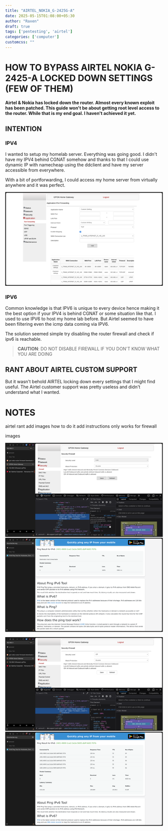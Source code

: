 ```yaml
---
title: "AIRTEL_NOKIA_G-2425G-A"
date: 2025-05-15T01:08:00+05:30
author: "Raxen"
draft: true
tags: ['pentesting', 'airtel']
categories: ['computer']
customcss: ""
---
```


# HOW TO BYPASS AIRTEL NOKIA G-2425-A LOCKED DOWN SETTINGS (FEW OF THEM)

**Airtel & Nokia has locked down the router. Almost every known exploit has been patched.
This guide won't be about getting root level access to the router. While that is
my end goal. I haven't achieved it yet.**

## INTENTION

### IPV4

I wanted to setup my homelab server. Everything was going good. I didn't have my
IPV4 behind CGNAT somehow and thanks to that I could use dynamic IP with
namecheap using the ddclient and have my server accessible from everywhere. 

With a bit of portforwarding, I could access my home server from virtually
anywhere and it was perfect.

![Port forwarding](img/port-forwarding.png)

### IPV6

Common knowledge is that IPV6 is unique to every device hence making it the best
option if your IPV4 is behind CGNAT or some situation like that. I used to use
IPV6 to host my home lab before. But Airtel seemed to have been filtering even
the icmp data coming via IPV6. 

The solution seemed simple try disabling the router firewall and check if ipv6
is reachable. 

> **CAUTION**: 
> DO NOT DISABLE FIREWALL IF YOU DON'T KNOW WHAT YOU ARE DOING

## RANT ABOUT AIRTEL CUSTOM SUPPORT

But it wasn't behold AIRTEL locking down every settings that I might find
useful. The Airtel customer support was pretty useless and didn't understand
what I wanted.



# NOTES

airtel rant
add images how to do it
add instructions
only works for firewall

images

![firewall low](img/firewall_low.png)
![ping6_firwall_low](img/ping6_firewall_low.png)


![firewalloff](img/firewall_off.png)
![ping6_firewall_none](img/ping6_firewall_none.png)
